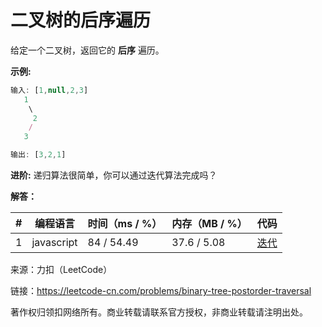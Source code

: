 # 二叉树的后序遍历

给定一个二叉树，返回它的 **后序** 遍历。

**示例:**

``` javascript
输入: [1,null,2,3]
   1
    \
     2
    /
   3

输出: [3,2,1]
```

**进阶:** 递归算法很简单，你可以通过迭代算法完成吗？

**解答：**

**#**|**编程语言**|**时间（ms / %）**|**内存（MB / %）**|**代码**
--|--|--|--|--
1|javascript|84 / 54.49|37.6 / 5.08|[迭代](./javascript/ac_v1.js)

来源：力扣（LeetCode）

链接：https://leetcode-cn.com/problems/binary-tree-postorder-traversal

著作权归领扣网络所有。商业转载请联系官方授权，非商业转载请注明出处。
